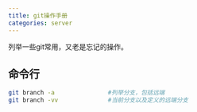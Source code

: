 ```yaml
---
title: git操作手册
categories: server
---
```

列举一些git常用，又老是忘记的操作。
## 命令行
```bash
git branch -a               #列举分支，包括远端
git branch -vv              #当前分支以及定义的远端分支
```